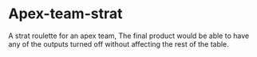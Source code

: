 # Apex-team-strat
A strat roulette for an apex team, The final product would be able to have any of the outputs turned off without affecting the rest of the table.
